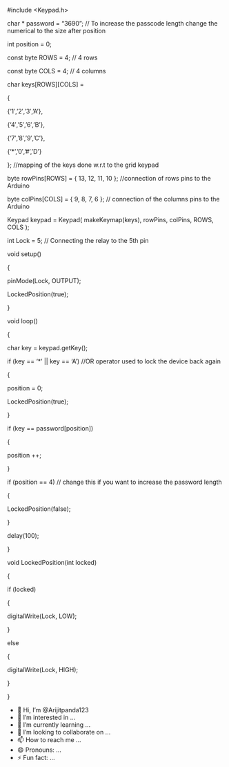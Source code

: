 #include <Keypad.h>


char * password = “3690”; // To increase the passcode length change the numerical to the size after position


int position = 0;


const byte ROWS = 4; // 4 rows

const byte COLS = 4; // 4 columns


char keys[ROWS][COLS] =

{

{‘1′,’2′,’3′,’A’},

{‘4′,’5′,’6′,’B’},

{‘7′,’8′,’9′,’C’},

{‘*’,’0′,’#’,’D’}

}; //mapping of the keys done w.r.t to the grid keypad


byte rowPins[ROWS] = { 13, 12, 11, 10 }; //connection of rows pins to the Arduino

byte colPins[COLS] = { 9, 8, 7, 6 }; // connection of the columns pins to the Arduino


Keypad keypad = Keypad( makeKeymap(keys), rowPins, colPins, ROWS, COLS );


int Lock = 5; // Connecting the relay to the 5th pin


void setup()

{


pinMode(Lock, OUTPUT);

LockedPosition(true);

}


void loop()

{

char key = keypad.getKey();

if (key == ‘*’ || key == ‘A’) //OR operator used to lock the device back again

{

position = 0;

LockedPosition(true);

}

if (key == password[position])

{

position ++;

}

if (position == 4) // change this if you want to increase the password length

{

LockedPosition(false);

}

delay(100);

}

void LockedPosition(int locked)

{

if (locked)

{

digitalWrite(Lock, LOW);

}

else

{

digitalWrite(Lock, HIGH);

}

}
- 👋 Hi, I’m @Arijitpanda123
- 👀 I’m interested in ...
- 🌱 I’m currently learning ...
- 💞️ I’m looking to collaborate on ...
- 📫 How to reach me ...
- 😄 Pronouns: ...
- ⚡ Fun fact: ...

<!---
Arijitpanda123/Arijitpanda123 is a ✨ special ✨ repository because its `README.md` (this file) appears on your GitHub profile.
You can click the Preview link to take a look at your changes.
--->
